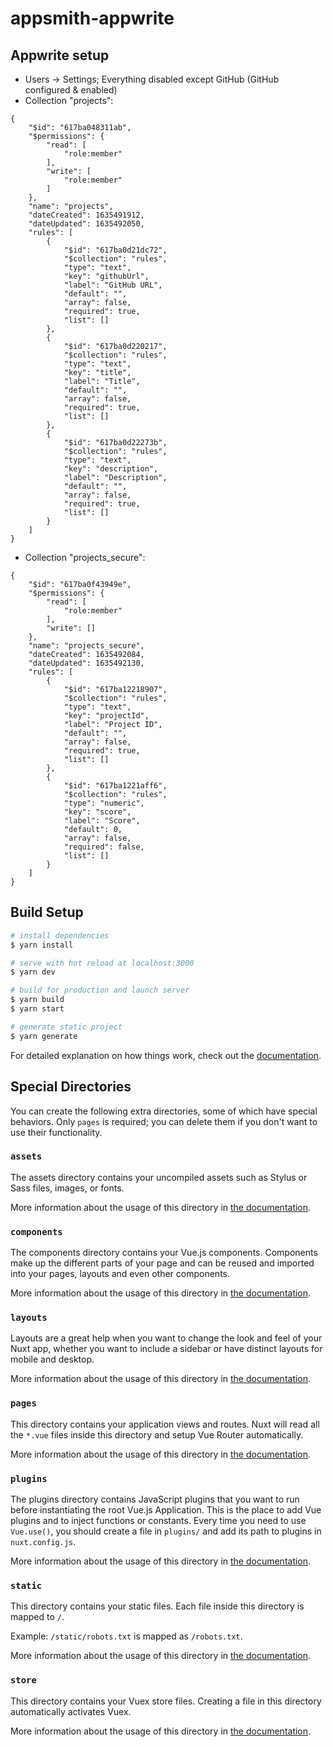 # appsmith-appwrite

## Appwrite setup

- Users -> Settings; Everything disabled except GitHub (GitHub configured & enabled)
- Collection "projects":

```
{
    "$id": "617ba048311ab",
    "$permissions": {
        "read": [
            "role:member"
        ],
        "write": [
            "role:member"
        ]
    },
    "name": "projects",
    "dateCreated": 1635491912,
    "dateUpdated": 1635492050,
    "rules": [
        {
            "$id": "617ba0d21dc72",
            "$collection": "rules",
            "type": "text",
            "key": "githubUrl",
            "label": "GitHub URL",
            "default": "",
            "array": false,
            "required": true,
            "list": []
        },
        {
            "$id": "617ba0d220217",
            "$collection": "rules",
            "type": "text",
            "key": "title",
            "label": "Title",
            "default": "",
            "array": false,
            "required": true,
            "list": []
        },
        {
            "$id": "617ba0d22273b",
            "$collection": "rules",
            "type": "text",
            "key": "description",
            "label": "Description",
            "default": "",
            "array": false,
            "required": true,
            "list": []
        }
    ]
}
```

- Collection "projects_secure":

```
{
    "$id": "617ba0f43949e",
    "$permissions": {
        "read": [
            "role:member"
        ],
        "write": []
    },
    "name": "projects_secure",
    "dateCreated": 1635492084,
    "dateUpdated": 1635492130,
    "rules": [
        {
            "$id": "617ba12218907",
            "$collection": "rules",
            "type": "text",
            "key": "projectId",
            "label": "Project ID",
            "default": "",
            "array": false,
            "required": true,
            "list": []
        },
        {
            "$id": "617ba1221aff6",
            "$collection": "rules",
            "type": "numeric",
            "key": "score",
            "label": "Score",
            "default": 0,
            "array": false,
            "required": false,
            "list": []
        }
    ]
}
```

## Build Setup

```bash
# install dependencies
$ yarn install

# serve with hot reload at localhost:3000
$ yarn dev

# build for production and launch server
$ yarn build
$ yarn start

# generate static project
$ yarn generate
```

For detailed explanation on how things work, check out the [documentation](https://nuxtjs.org).

## Special Directories

You can create the following extra directories, some of which have special behaviors. Only `pages` is required; you can delete them if you don't want to use their functionality.

### `assets`

The assets directory contains your uncompiled assets such as Stylus or Sass files, images, or fonts.

More information about the usage of this directory in [the documentation](https://nuxtjs.org/docs/2.x/directory-structure/assets).

### `components`

The components directory contains your Vue.js components. Components make up the different parts of your page and can be reused and imported into your pages, layouts and even other components.

More information about the usage of this directory in [the documentation](https://nuxtjs.org/docs/2.x/directory-structure/components).

### `layouts`

Layouts are a great help when you want to change the look and feel of your Nuxt app, whether you want to include a sidebar or have distinct layouts for mobile and desktop.

More information about the usage of this directory in [the documentation](https://nuxtjs.org/docs/2.x/directory-structure/layouts).

### `pages`

This directory contains your application views and routes. Nuxt will read all the `*.vue` files inside this directory and setup Vue Router automatically.

More information about the usage of this directory in [the documentation](https://nuxtjs.org/docs/2.x/get-started/routing).

### `plugins`

The plugins directory contains JavaScript plugins that you want to run before instantiating the root Vue.js Application. This is the place to add Vue plugins and to inject functions or constants. Every time you need to use `Vue.use()`, you should create a file in `plugins/` and add its path to plugins in `nuxt.config.js`.

More information about the usage of this directory in [the documentation](https://nuxtjs.org/docs/2.x/directory-structure/plugins).

### `static`

This directory contains your static files. Each file inside this directory is mapped to `/`.

Example: `/static/robots.txt` is mapped as `/robots.txt`.

More information about the usage of this directory in [the documentation](https://nuxtjs.org/docs/2.x/directory-structure/static).

### `store`

This directory contains your Vuex store files. Creating a file in this directory automatically activates Vuex.

More information about the usage of this directory in [the documentation](https://nuxtjs.org/docs/2.x/directory-structure/store).

